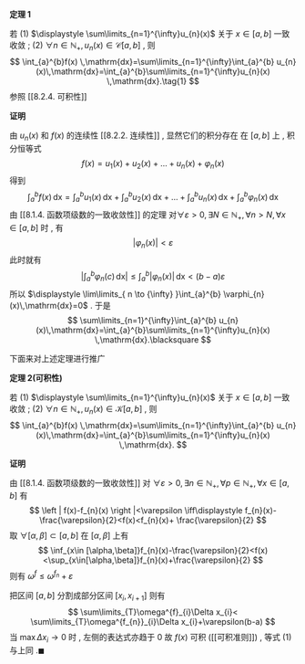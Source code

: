 
**定理 1**

若
(1) $\displaystyle \sum\limits_{n=1}^{\infty}u_{n}(x)$ 关于 $\displaystyle x\in [a,b]$ 一致收敛 ;
(2) $\displaystyle \forall n \in \mathbb{N}_{+},u_{n}(x)\in\mathcal{C}[a,b]$ , 
则
$$
\int_{a}^{b}f(x) \,\mathrm{dx}=\sum\limits_{n=1}^{\infty}\int_{a}^{b} u_{n}(x)\,\mathrm{dx}=\int_{a}^{b}\sum\limits_{n=1}^{\infty}u_{n}(x) \,\mathrm{dx}.\tag{1}
$$
参照 [[8.2.4. 可积性]]

**证明**

由 $\displaystyle u_{n}(x)$ 和 $\displaystyle f(x)$ 的连续性 [[8.2.2. 连续性]] , 显然它们的积分存在
在 $\displaystyle [a,b]$ 上 , 积分恒等式
$$
f(x)=u_{1}(x)+u_{2}(x)+\dots+u_{n}(x)+\varphi _{n}(x)
$$
得到
$$
\int_{a}^{b}f(x) \,\mathrm{dx}=\int_{a}^{b}u_{1}(x) \,\mathrm{dx}+\int_{a}^{b}u_{2}(x) \,\mathrm{dx}+\dots+\int_{a}^{b}u_{n}(x) \,\mathrm{dx}+\int_{a}^{b}\varphi _{n}(x) \,\mathrm{dx}
$$
由 [[8.1.4. 函数项级数的一致收敛性]] 的定理
对$\displaystyle \forall \varepsilon > 0,\exists N \in \mathbb{N}_{+} ,\forall n>N,\forall x \in [a,b]$ 时 , 有
$$
\left | \varphi _{n}(x) \right |<\varepsilon 
$$
此时就有
$$
\left | \int_{a}^{b}\varphi _{n}(c) \,\mathrm{dx} \right | \leqslant \int_{a}^{b}\left | \varphi _{n}(x) \right |  \,\mathrm{dx} <(b-a)\varepsilon
$$
所以 $\displaystyle \lim\limits_{ n \to {\infty} }\int_{a}^{b} \varphi_{n}(x)\,\mathrm{dx}=0$ .
于是
$$
\sum\limits_{n=1}^{\infty}\int_{a}^{b} u_{n}(x)\,\mathrm{dx}=\int_{a}^{b}\sum\limits_{n=1}^{\infty}u_{n}(x) \,\mathrm{dx}.\blacksquare
$$

下面来对上述定理进行推广

**定理 2(可积性)**

若
(1) $\displaystyle \sum\limits_{n=1}^{\infty}u_{n}(x)$ 关于 $\displaystyle x\in [a,b]$ 一致收敛 ;
(2) $\displaystyle \forall n \in \mathbb{N}_{+},u_{n}(x)\in\mathcal{K}[a,b]$ , 
则
$$
\int_{a}^{b}f(x) \,\mathrm{dx}=\sum\limits_{n=1}^{\infty}\int_{a}^{b} u_{n}(x)\,\mathrm{dx}=\int_{a}^{b}\sum\limits_{n=1}^{\infty}u_{n}(x) \,\mathrm{dx}.
$$

**证明**

由 [[8.1.4. 函数项级数的一致收敛性]] 对 $\displaystyle \forall \varepsilon > 0,\exists n \in \mathbb{N}_{+},\forall p \in \mathbb{N}_{+},\forall x \in [a,b]$ 有
$$
\left | f(x)-f_{n}(x) \right |<\varepsilon \iff\displaystyle f_{n}(x)- \frac{\varepsilon}{2}<f(x)<f_{n}(x)+ \frac{\varepsilon}{2}
$$
取 $\displaystyle \forall[\alpha,\beta]\subset[a,b]$ 在 $\displaystyle [\alpha,\beta]$ 上有
$$
\inf_{x\in [\alpha,\beta]}f_{n}(x)-\frac{\varepsilon}{2}<f(x)<\sup_{x\in[\alpha,\beta]}f_{n}(x)+\frac{\varepsilon}{2}
$$
则有 $\displaystyle \omega^{f}\leqslant\omega^{f_{n}}+\varepsilon$ 

把区间 $\displaystyle [a,b]$ 分割成部分区间 $\displaystyle [x_{i},x_{i+1}]$ 则有
$$
\sum\limits_{T}\omega^{f}_{i}\Delta x_{i}< \sum\limits_{T}\omega^{f_{n}}_{i}\Delta x_{i}+\varepsilon(b-a)
$$
当 $\displaystyle \max\Delta x_{i}\to 0$ 时 , 左侧的表达式亦趋于 $\displaystyle 0$ 故 $\displaystyle f(x)$ 可积 ([[可积准则]]) , 等式 (1) 与上同  $.\blacksquare$
 